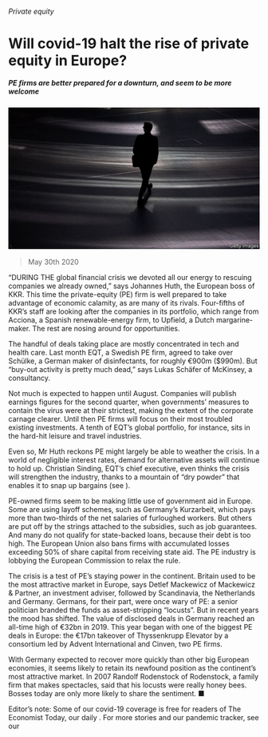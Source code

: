 ###### Private equity

# Will covid-19 halt the rise of private equity in Europe? 

##### PE firms are better prepared for a downturn, and seem to be more welcome 

![image](images/20200530_FNP504.jpg) 

> May 30th 2020 

“DURING THE global financial crisis we devoted all our energy to rescuing companies we already owned,” says Johannes Huth, the European boss of KKR. This time the private-equity (PE) firm is well prepared to take advantage of economic calamity, as are many of its rivals. Four-fifths of KKR’s staff are looking after the companies in its portfolio, which range from Acciona, a Spanish renewable-energy firm, to Upfield, a Dutch margarine-maker. The rest are nosing around for opportunities.

The handful of deals taking place are mostly concentrated in tech and health care. Last month EQT, a Swedish PE firm, agreed to take over Schülke, a German maker of disinfectants, for roughly €900m ($990m). But “buy-out activity is pretty much dead,” says Lukas Schäfer of McKinsey, a consultancy.


Not much is expected to happen until August. Companies will publish earnings figures for the second quarter, when governments’ measures to contain the virus were at their strictest, making the extent of the corporate carnage clearer. Until then PE firms will focus on their most troubled existing investments. A tenth of EQT’s global portfolio, for instance, sits in the hard-hit leisure and travel industries.

Even so, Mr Huth reckons PE might largely be able to weather the crisis. In a world of negligible interest rates, demand for alternative assets will continue to hold up. Christian Sinding, EQT’s chief executive, even thinks the crisis will strengthen the industry, thanks to a mountain of “dry powder” that enables it to snap up bargains (see ).

PE-owned firms seem to be making little use of government aid in Europe. Some are using layoff schemes, such as Germany’s Kurzarbeit, which pays more than two-thirds of the net salaries of furloughed workers. But others are put off by the strings attached to the subsidies, such as job guarantees. And many do not qualify for state-backed loans, because their debt is too high. The European Union also bans firms with accumulated losses exceeding 50% of share capital from receiving state aid. The PE industry is lobbying the European Commission to relax the rule.

The crisis is a test of PE’s staying power in the continent. Britain used to be the most attractive market in Europe, says Detlef Mackewicz of Mackewicz &amp; Partner, an investment adviser, followed by Scandinavia, the Netherlands and Germany. Germans, for their part, were once wary of PE: a senior politician branded the funds as asset-stripping “locusts”. But in recent years the mood has shifted. The value of disclosed deals in Germany reached an all-time high of €32bn in 2019. This year began with one of the biggest PE deals in Europe: the €17bn takeover of Thyssenkrupp Elevator by a consortium led by Advent International and Cinven, two PE firms.

With Germany expected to recover more quickly than other big European economies, it seems likely to retain its newfound position as the continent’s most attractive market. In 2007 Randolf Rodenstock of Rodenstock, a family firm that makes spectacles, said that his locusts were really honey bees. Bosses today are only more likely to share the sentiment. ■

Editor’s note: Some of our covid-19 coverage is free for readers of The Economist Today, our daily . For more stories and our pandemic tracker, see our 

